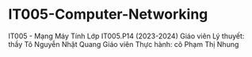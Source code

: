 # IT005-Computer-Networking
IT005 - Mạng Máy Tính
Lớp IT005.P14 (2023-2024)
Giáo viên Lý thuyết: thầy Tô Nguyễn Nhật Quang
Giáo viên Thực hành: cô Phạm Thị Nhung
